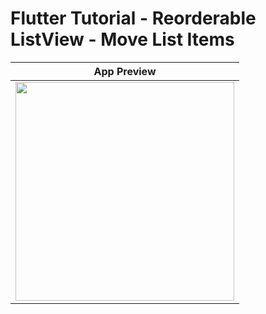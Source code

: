 # Flutter Tutorial - Reorderable ListView - Move List Items


|              App Preview             |
| :----------------------------------: |
| <a href="https://www.youtube.com/watch?v=0bRv3mNCj8o" target="_blank"><img src="preview.gif" width="350"></a> |


